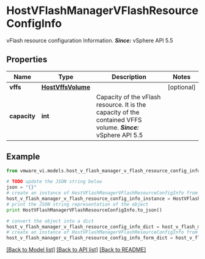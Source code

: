 # HostVFlashManagerVFlashResourceConfigInfo

vFlash resource configuration Information.  ***Since:*** vSphere API 5.5 

## Properties
Name | Type | Description | Notes
------------ | ------------- | ------------- | -------------
**vffs** | [**HostVffsVolume**](HostVffsVolume.md) |  | [optional] 
**capacity** | **int** | Capacity of the vFlash resource.  It is the capacity of the contained VFFS volume.  ***Since:*** vSphere API 5.5  | 

## Example

```python
from vmware_vi.models.host_v_flash_manager_v_flash_resource_config_info import HostVFlashManagerVFlashResourceConfigInfo

# TODO update the JSON string below
json = "{}"
# create an instance of HostVFlashManagerVFlashResourceConfigInfo from a JSON string
host_v_flash_manager_v_flash_resource_config_info_instance = HostVFlashManagerVFlashResourceConfigInfo.from_json(json)
# print the JSON string representation of the object
print HostVFlashManagerVFlashResourceConfigInfo.to_json()

# convert the object into a dict
host_v_flash_manager_v_flash_resource_config_info_dict = host_v_flash_manager_v_flash_resource_config_info_instance.to_dict()
# create an instance of HostVFlashManagerVFlashResourceConfigInfo from a dict
host_v_flash_manager_v_flash_resource_config_info_form_dict = host_v_flash_manager_v_flash_resource_config_info.from_dict(host_v_flash_manager_v_flash_resource_config_info_dict)
```
[[Back to Model list]](../README.md#documentation-for-models) [[Back to API list]](../README.md#documentation-for-api-endpoints) [[Back to README]](../README.md)


